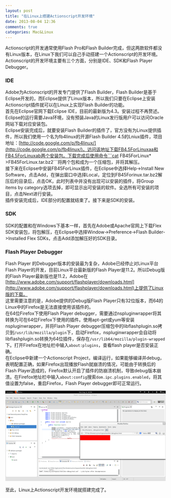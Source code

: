 ```yaml
---
layout: post
title: "在Linux上搭建Actionscript开发环境"
date: 2013-08-04 12:36
comments: true
categories: Mac&Linux
---
```


Actionscript的开发通常使用Flash Pro和Flash Builder完成，但这两款软件都没有Linux版本，在Linux下我们可以自己手动搭建一个Actionscript的开发环境。  
Actionscript的开发环境主要有三个方面，分别是IDE、SDK和Flash Player Debugger。  
### IDE  ###
Adobe为Actionscript的开发专门提供了Flash Builder，Flash Builder是基于Eclipse开发的，而Eclipse提供了Linux版本，所以我们只要在Eclipse上安装Actionscript插件就可以在Linux上实现Flash Builder的功能。  
首先在Eclipse官网下载Eclipse IDE，目前的最新版为4.3。安装过程不再赘述。Eclipse的运行需要Java环境，没有预装Java的Linux发行版用户可以访问Oracle网站下载对应安装包。  
Eclipse安装完成后，就要安装Flash Builder的插件了，官方没有为Linux提供插件，所以我们使用一个名为fb4linux的开源Flash Builder 4.5的Lniux插件，项目地址：[http://code.google.com/p/fb4linux/](http://code.google.com/p/fb4linux/)。访问该地址下载FB4.5ForLinuxaa和FB4.5ForLinuxab两个安装包。下载完成后使用命令```cat FB45ForLinux* >FB45ForLinux.tar.bz2```将两个包和成为一个压缩包，并将其解压。  
接下来在Eclipse中安装FB45ForLinux插件，在Eclipse中选择Help->Install New Software，点击Add，在弹出窗口中选择Local，定位到FB45Forinux.tar.bz2解压后的目录后，点击OK，此时列表中并没有出现可以安装的插件，将Group items by category选项去掉，即可显示出可安装的软件。全选所有可安装的项目，点击Next进行安装。  
插件安装完成后，IDE部分的配置就结束了。接下来是SDK的安装。  
### SDK ###
SDK的配置和在Windows下基本一样，首先在Adobe或Apache官网上下载Flex SDK安装包，将包解压，在Eclipse中选择Window->Preference->Flash Builder->Installed Flex SDKs，点击Add添加解压好的SDK目录。
### Flash Player Debugger ###
Flash Player 的Debugger版本的安装最为复杂，Adobe已经停止对Linux平台Flash Player的开发，目前Linux平台最新版的Flash Player是11.2。所以Debug版的Flash Player最新版也是11.2，Adobe在[http://www.adobe.com/support/flashplayer/downloads.html](http://www.adobe.com/support/flashplayer/downloads.html)上提供了Linux版的下载。  
这里需要注意的是，Adobe提供的Debug版Flash Player只有32位版本，而64的Linux中的Firefox是无法直接使用该插件的。  
在64位Firefox下使用Flash Player debugger，需要通过nspluginwrapper将其转换为可在64位Firefox下使用的插件。使用apt-get或yum等安装nspluginwrapper，并将Flash Player debugger压缩包中的libflashplugin.so拷贝到```/usr/lib/mozilla/plugin```下，启动Firefox，nspluginwrapper会自动将libflashplugin.so转换为64位插件，保存在```/usr/lib64/mozilla/plugin-wrapped```下。打开Firefox在地址栏中输入```about:plugins```，查看flash player是否安装正确。  
在Eclipse中新建一个Actionscript Project，编译运行，如果能够编译并debug，表明配置正确，如果Firefox出现播放Flash就崩溃的情况，可能由于转换后的Flash Player造成的，Firefox默认开启了插件的防崩溃机制，导致debug版本崩溃。在Firefox地址栏中输入```about:config```搜索```dom.ipc.plugins.enabled```，将其值设置为false，重启Firefox，Flash Player debugger即可正常运行。

![Alt text](/upload/linux-as-env.png)

至此，Linux上Actionscript开发环境就搭建完成了。